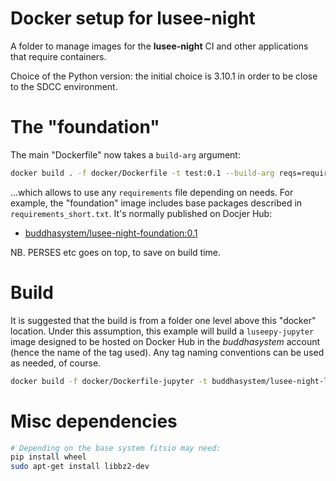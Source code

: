 # Docker setup for lusee-night

A folder to manage images for the **lusee-night** CI and other
applications that require containers.

Choice of the Python version: the initial choice is 3.10.1 in order
to be close to the SDCC environment.

# The "foundation"

The main "Dockerfile" now takes a ```build-arg``` argument:

```bash
docker build . -f docker/Dockerfile -t test:0.1 --build-arg reqs=requirements_short.txt
```

...which allows to use any ```requirements``` file depending on needs.
For example, the "foundation" image includes base packages
described in ```requirements_short.txt```. It's normally published on Docjer Hub:

* [buddhasystem/lusee-night-foundation:0.1](https://hub.docker.com/repository/docker/buddhasystem/lusee-night-foundation)

NB. PERSES etc goes on top, to save on build time.

# Build

It is suggested that the build is from a folder one level above
this "docker" location. Under this assumption, this example will build
a ```luseepy-jupyter``` image designed to be hosted on Docker Hub in the
_buddhasystem_ account (hence the name of the tag used). Any tag naming
conventions can be used as needed, of course.

```bash
docker build -f docker/Dockerfile-jupyter -t buddhasystem/lusee-night-luseepy-jupyter:0.1 .
```

# Misc dependencies

```bash
# Depending on the base system fitsio may need:
pip install wheel
sudo apt-get install libbz2-dev
```
